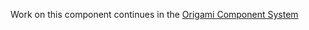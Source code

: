 Work on this component continues in the [Origami Component System](https://github.com/Financial-Times/origami/tree/main/components/tracking)
